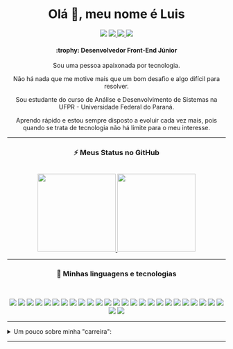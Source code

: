 <div align="center">
    <!--   -->
    <h1>Olá 👋, meu nome é Luis</h1>
    <a target="_blank" href="https://api.whatsapp.com/send?phone=5541998017981&text=Ol%C3%A1%20Luis%2C%20vim%20pelo%20seu%20github"><img src="https://img.shields.io/badge/WHATSAPP-%2325D366.svg?&style=for-the-badge&logo=whatsapp&logoColor=white"/></a> 
    <a target="_blank" href="https://www.linkedin.com/in/luis19nn/"><img src="https://img.shields.io/badge/linkedin-%230077B5.svg?&style=for-the-badge&logo=linkedin&logoColor=white" /> </a> 
    <a target="_blank" href="https://www.instagram.com/uiuxluis/"><img src="https://img.shields.io/badge/Instagram-E4405F?style=for-the-badge&logo=instagram&logoColor=white" /> </a> 
    <a href="mailto:luis19nn@gmail.com"> <img src="https://img.shields.io/badge/Gmail-D14836?style=for-the-badge&logo=gmail&logoColor=white"></a> 
    <h4>
        :trophy: Desenvolvedor Front-End Júnior
    </h4>
    <p> Sou uma pessoa apaixonada por tecnologia. </p>
    <p> Não há nada que me motive mais que um bom desafio e algo difícil para resolver. </p>
    <p> Sou estudante do curso de Análise e Desenvolvimento de Sistemas na UFPR - Universidade Federal do Paraná. </p>
    <p> Aprendo rápido e estou sempre disposto a evoluir cada vez mais, pois quando se trata de tecnologia não há limite para o meu interesse. </p>
    
<hr>
    
### :zap: Meus Status no GitHub
<br>
<div>
  <a href="https://github.com/luis19nn">
  <img height="180em" src="https://github-readme-stats.vercel.app/api?username=luis19nn&show_icons=true&theme=dracula&include_all_commits=true&count_private=true&show_icons=true"/>
  <img height="180em" src="https://github-readme-stats.vercel.app/api/top-langs/?username=luis19nn&layout=compact&langs_count=10&theme=dracula"/>
  </a>
</div>
 
<hr>

### :rocket: Minhas linguagens e tecnologias
<br>

![](https://img.shields.io/badge/JavaScript-F7DF1E?style=for-the-badge&logo=javascript&logoColor=black)
![](https://img.shields.io/badge/TypeScript-007ACC?style=for-the-badge&logo=typescript&logoColor=white)
![](https://img.shields.io/badge/React-20232A?style=for-the-badge&logo=react&logoColor=61DAFB)
![](https://img.shields.io/badge/Redux-593D88?style=for-the-badge&logo=redux&logoColor=white)
![](https://img.shields.io/badge/React_Native-20232A?style=for-the-badge&logo=react&logoColor=61DAFB)
![](https://img.shields.io/badge/Node.js-43853D?style=for-the-badge&logo=node.js&logoColor=white)
![](https://img.shields.io/badge/Angular-DD0031?style=for-the-badge&logo=angular&logoColor=white)
![](https://img.shields.io/badge/C-00599C?style=for-the-badge&logo=c&logoColor=white)
![](https://img.shields.io/badge/Java-ED8B00?style=for-the-badge&logo=java&logoColor=white)
![](https://img.shields.io/badge/MySQL-00000F?style=for-the-badge&logo=mysql&logoColor=white)
![](https://img.shields.io/badge/PostgreSQL-316192?style=for-the-badge&logo=postgresql&logoColor=white)
![](https://img.shields.io/badge/MongoDB-4EA94B?style=for-the-badge&logo=mongodb&logoColor=white)
![](https://img.shields.io/badge/Bootstrap-563D7C?style=for-the-badge&logo=bootstrap&logoColor=white)
![](https://img.shields.io/badge/styled--components-DB7093?style=for-the-badge&logo=styled-components&logoColor=white)
![](https://img.shields.io/badge/Shell_Script-121011?style=for-the-badge&logo=gnu-bash&logoColor=white)
![](https://img.shields.io/badge/Figma-F24E1E?style=for-the-badge&logo=figma&logoColor=white)
![](https://img.shields.io/badge/Markdown-000000?style=for-the-badge&logo=markdown&logoColor=white)
![](https://img.shields.io/badge/HTML5-E34F26?style=for-the-badge&logo=html5&logoColor=white)
![](https://img.shields.io/badge/CSS3-1572B6?style=for-the-badge&logo=css3&logoColor=white)
![](https://img.shields.io/badge/Sass-CC6699?style=for-the-badge&logo=sass&logoColor=white)
![](https://img.shields.io/badge/Sass-CC6699?style=for-the-badge&logo=sass&logoColor=white)
![](https://img.shields.io/badge/Linux-white?style=for-the-badge&logo=linux&logoColor=black)
![](https://img.shields.io/badge/ubuntu-557C94?style=for-the-badge&logo=ubuntu&logoColor=white)
![](https://img.shields.io/badge/Docker-2CA5E0?style=for-the-badge&logo=docker&logoColor=white)
![](https://img.shields.io/badge/Git-F05032?style=for-the-badge&logo=git&logoColor=white)
![](https://img.shields.io/badge/Postman-FF6C37?style=for-the-badge&logo=Postman&logoColor=white)
![](https://img.shields.io/badge/Netlify-00C7B7?style=for-the-badge&logo=netlify&logoColor=white)
    
    
<hr>

</div>

<details>
    <summary>Um pouco sobre minha "carreira":</summary>
    <br>
    <p>Eu comecei na área em 2019, quando entrei para a UFPR, e escolhi esta área por parecer difícil e por gostar muito de tecnologia. Desde criança eu me animo e me interesso mais por assuntos considerados mais difíceis, como na escola, onde eu prestava muito mais atenção nas aulas quando ouvia alguém reclamando do conteúdo. Sempre pensei "se é difícil, eu preciso saber, preciso aprender".</p>
    <p>Além disso, sempre gostei de ajudar os outros ao meu redor, seja esclarecendo dúvidas sobre os conteúdos antes de uma prova, ou fazendo além da minha parte nos trabalhos. Minha filosofia é a de que devíamos todos nos auxiliar, nos ajudar mais e sermos mais altruístas, e uma das coisas que me faz amar tecnologia é a possibilidade de ajudar o próximo com ela. Por meio de aplicativos que facilitem a vida, sites com ótimas experiências de usuário que possibilitam uma navegação sem estresse para um consumidor apressado, ou até mesmo automatizar tarefas repetitivas para que possamos nos focar nas coisas realmente importantes.</p>
    <p>Para conquistar meus objetivos, eu havia decidido, em 2019, começar a trabalhar na área em 2020, quando estivesse no terceiro período do curso e mais apto, porém a pandemia chegou e não pude concluir meus objetivos. Desde 2020, venho estudando e aprendendo mais, tanto na área de tecnologia quanto sobre mim mesmo.</p>
    <p>Portanto, hoje tenho a confiança de que quero seguir uma carreira de desenvolvimento de software para impactar positivamente nossa sociedade, mesmo que em pequena escala, lidando com desafios diários e trabalhando para crescer profissionalmente enquanto auxilio aqueles ao meu redor e, também, enquanto peço ajuda para aqueles mais experientes, pois ninguém pode fazer tudo sozinho.</p>
</details>

<hr>
